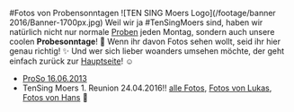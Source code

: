 #Fotos von Probensonntagen
![TEN SING Moers Logo](/footage/banner 2016/Banner-1700px.jpg)
Weil wir ja #TenSingMoers sind, haben wir natürlich nicht nur normale [Proben](Proben.md) jeden Montag, sondern auch unsere coolen **Probesonntage**! :tada: Wenn ihr davon Fotos sehen wollt, seid ihr hier genau richtig! :sparkles: Und wer sich lieber woanders umsehen möchte, der geht einfach zurück zur [Hauptseite](../../Links.md)! :relaxed:

* [ProSo 16.06.2013](https://www.flickr.com/gp/tsmoers/705916)
* TenSing Moers 1. Reunion 24.04.2016!! [alle Fotos](https://www.flickr.com/gp/tsmoers/73yb64), [Fotos von Lukas](http://bit.ly/TS16Reunion1Lukas), [Fotos von Hans](https://www.flickr.com/gp/tsmoers/2W6q3J) :tada: